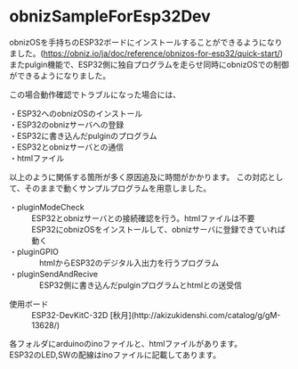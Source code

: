 # obnizSampleForEsp32Dev
obnizOSを手持ちのESP32ボードにインストールすることができるようになりました。(https://obniz.io/ja/doc/reference/obnizos-for-esp32/quick-start/)  
またpulgin機能で、ESP32側に独自プログラムを走らせ同時にobnizOSでの制御ができるようになりました。  

この場合動作確認でトラブルになった場合には、
<dl>
<dt>・ESP32へのobnizOSのインストール</dt>
<dt>・ESP32のobnizサーバへの登録</dt>
<dt>・ESP32に書き込んだpulginのプログラム</dt>
<dt>・ESP32とobnizサーバとの通信</dt>
<dt>・htmlファイル
</dl>

以上のように関係する箇所が多く原因追及に時間がかかります。
この対応として、そのままで動くサンプルプログラムを用意しました。

<dl>
<dt>・pluginModeCheck</dt>
<dd>
    ESP32とobnizサーバとの接続確認を行う。htmlファイルは不要
 </br>ESP32にobnizOSをインストールして、obnizサーバに登録できていれば動く
    </dd>
<dt>・pluginGPIO</dt>
<dd>
　htmlからESP32のデジタル入出力を行うプログラム
</dd>
<dt>・pluginSendAndRecive </dt>
<dd>
　ESP32側に書き込んだpulginプログラムとhtmlとの送受信
</dd>
</dl>

<dl>
<dt>使用ボード</dt>
<dd>ESP32-DevKitC-32D  [秋月](http://akizukidenshi.com/catalog/g/gM-13628/)
</dl>

各フォルダにarduinoのinoファイルと、htmlファイルがあります。</br>
ESP32のLED,SWの配線はinoファイルに記載してあります。